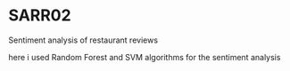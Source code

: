 # SARR02
Sentiment analysis of restaurant reviews

here i used Random Forest and SVM algorithms for the sentiment analysis 
